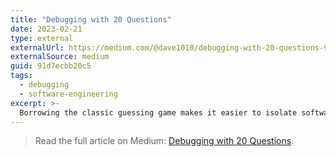 ```yaml
---
title: "Debugging with 20 Questions"
date: 2023-02-21
type: external
externalUrl: https://medium.com/@dave1010/debugging-with-20-questions-91d7ecbb20c5
externalSource: medium
guid: 91d7ecbb20c5
tags:
  - debugging
  - software-engineering
excerpt: >-
  Borrowing the classic guessing game makes it easier to isolate software issues quickly.
---
```


> Read the full article on Medium: [Debugging with 20 Questions](https://medium.com/@dave1010/debugging-with-20-questions-91d7ecbb20c5).
